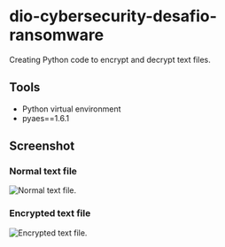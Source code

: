 # dio-cybersecurity-desafio-ransomware
Creating Python code to encrypt and decrypt text files.

## Tools

- Python virtual environment
- pyaes==1.6.1

## Screenshot

### Normal text file
![Normal text file.](https://github.com/paulootaviodev/dio-cybersecurity-desagio-ransomware/Screenshot1.png "Normal text file.")

### Encrypted text file
![Encrypted text file.](https://github.com/paulootaviodev/dio-cybersecurity-desagio-ransomware/Screenshot2.png "Encrypted text file.")
